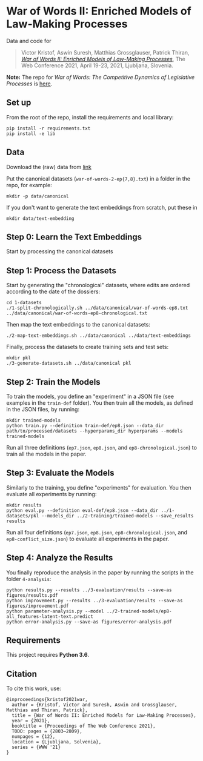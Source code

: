# War of Words II: Enriched Models of Law-Making Processes

Data and code for

> Victor Kristof, Aswin Suresh, Matthias Grossglauser, Patrick Thiran, [_War of Words II: Enriched Models of Law-Making Processes_](), The Web Conference 2021, April 19-23, 2021, Ljubljana, Slovenia.

**Note:** The repo for _War of Words: The Competitive Dynamics of Legislative Processes_ is [here](https://github.com/indy-lab/war-of-words).

## Set up

From the root of the repo, install the requirements and local library:

```
pip install -r requirements.txt
pip install -e lib
```

## Data

Download the (raw) data from [link]()

Put the canonical datasets (`war-of-words-2-ep{7,8}.txt`) in a folder in the repo, for example:

```
mkdir -p data/canonical
```

If you don't want to generate the text embeddings from scratch, put these in

```
mkdir data/text-embedding
```

## Step 0: Learn the Text Embeddings

Start by processing the canonical datasets

## Step 1: Process the Datasets

Start by generating the "chronological" datasets, where edits are ordered according to the date of the dossiers:

```
cd 1-datasets
./1-split-chronologically.sh ../data/canonical/war-of-words-ep8.txt ../data/canonical/war-of-words-ep8-chronological.txt
```

Then map the text embeddings to the canonical datasets:

```
./2-map-text-embeddings.sh ../data/canonical ../data/text-embeddings
```

Finally, process the datasets to create training sets and test sets:

```
mkdir pkl
./3-generate-datasets.sh ../data/canonical pkl
```

## Step 2: Train the Models

To train the models, you define an "experiment" in a JSON file (see examples in the `train-def` folder).
You then train all the models, as defined in the JSON files, by running:

```
mkdir trained-models
python train.py --definition train-def/ep8.json --data_dir path/to/processed/datasets --hyperparams_dir hyperparams --models trained-models
```

Run all three definitions (`ep7.json`, `ep8.json`, and `ep8-chronological.json`) to train all the models in the paper.

## Step 3: Evaluate the Models

Similarly to the training, you define "experiments" for evaluation.
You then evaluate all experiments by running:

```
mkdir results
python eval.py --definition eval-def/ep8.json --data_dir ../1-datasets/pkl --models_dir ../2-training/trained-models --save_results results
```

Run all four definitions (`ep7.json`, `ep8.json`, `ep8-chronological.json`, and `ep8-conflict_size.json`) to evaluate all experiments in the paper.

## Step 4: Analyze the Results

You finally reproduce the analysis in the paper by running the scripts in the folder `4-analysis`:

```
python results.py --results ../3-evaluation/results --save-as figures/results.pdf
python improvement.py --results ../3-evaluation/results --save-as figures/improvement.pdf
python parameter-analysis.py --model ../2-trained-models/ep8-all_features-latent-text.predict
python error-analysis.py --save-as figures/error-analysis.pdf
```

## Requirements

This project requires **Python 3.6**.

## Citation

To cite this work, use:

```
@inproceedings{kristof2021war,
  author = {Kristof, Victor and Suresh, Aswin and Grossglauser, Matthias and Thiran, Patrick},
  title = {War of Words II: Enriched Models for Law-Making Processes},
  year = {2021},
  booktitle = {Proceedings of The Web Conference 2021},
  TODO: pages = {2803–2809},
  numpages = {12},
  location = {Ljubljana, Solvenia},
  series = {WWW '21}
}
```
